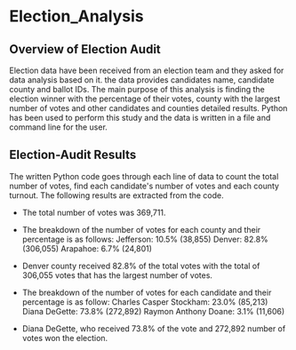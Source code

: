 # Election_Analysis
## Overview of Election Audit
Election data have been received from an election team and they asked for data analysis based on it. the data provides candidates name, candidate county and ballot IDs. The main purpose of this analysis is finding the election winner with the percentage of their votes, county with the largest number of votes and other candidates and counties detailed results. Python has been used to perform this study and the data is written in a file and command line for the user.

## Election-Audit Results
The written Python code goes through each line of data to count the total number of votes, find each candidate's number of votes and each county turnout. The following results are extracted from the code.
  - The total number of votes was 369,711.
  - The breakdown of the number of votes for each county and their percentage is as follows: 
      Jefferson: 10.5% (38,855)
      Denver: 82.8% (306,055)
      Arapahoe: 6.7% (24,801)
  - Denver county received 82.8% of the total votes with the total of 306,055 votes that has the largest number of votes.
  
  - The breakdown of the number of votes for each candidate and their percentage is as follow: 
      Charles Casper Stockham: 23.0% (85,213)
      Diana DeGette: 73.8% (272,892)
      Raymon Anthony Doane: 3.1% (11,606)
   - Diana DeGette, who received 73.8% of the vote and 272,892 number of votes won the election.
